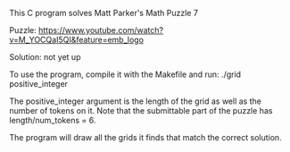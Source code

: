 This C program solves Matt Parker's Math Puzzle 7

Puzzle: https://www.youtube.com/watch?v=M_YOCQaI5QI&feature=emb_logo

Solution: not yet up

To use the program, compile it with the Makefile and run: ./grid positive_integer

The positive_integer argument is the length of the grid as well as the number of tokens on it.
Note that the submittable part of the puzzle has length/num_tokens = 6.

The program will draw all the grids it finds that match the correct solution.
